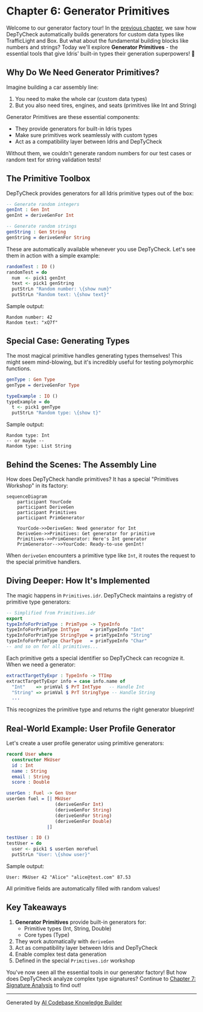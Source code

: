 # Chapter 6: Generator Primitives

Welcome to our generator factory tour! In the [previous chapter](05_derivation_pipeline), we saw how DepTyCheck automatically builds generators for custom data types like TrafficLight and Box. But what about the fundamental building blocks like numbers and strings? Today we'll explore **Generator Primitives** - the essential tools that give Idris' built-in types their generation superpowers! 🔧

## Why Do We Need Generator Primitives?

Imagine building a car assembly line:
1. You need to make the whole car (custom data types)
2. But you also need tires, engines, and seats (primitives like Int and String)

Generator Primitives are these essential components:
- They provide generators for built-in Idris types
- Make sure primitives work seamlessly with custom types
- Act as a compatibility layer between Idris and DepTyCheck

Without them, we couldn't generate random numbers for our test cases or random text for string validation tests!

## The Primitive Toolbox

DepTyCheck provides generators for all Idris primitive types out of the box:

```idris
-- Generate random integers
genInt : Gen Int
genInt = deriveGenFor Int

-- Generate random strings
genString : Gen String
genString = deriveGenFor String
```

These are automatically available whenever you use DepTyCheck. Let's see them in action with a simple example:

```idris
randomTest : IO ()
randomTest = do
  num  <- pick1 genInt
  text <- pick1 genString
  putStrLn "Random number: \{show num}"
  putStrLn "Random text: \{show text}"
```

Sample output:
```
Random number: 42
Random text: "xQ7f"
```

## Special Case: Generating Types

The most magical primitive handles generating types themselves! This might seem mind-blowing, but it's incredibly useful for testing polymorphic functions.

```idris
genType : Gen Type
genType = deriveGenFor Type

typeExample : IO ()
typeExample = do
  t <- pick1 genType
  putStrLn "Random type: \{show t}"
```

Sample output:
```
Random type: Int
-- or maybe --
Random type: List String
```

## Behind the Scenes: The Assembly Line

How does DepTyCheck handle primitives? It has a special "Primitives Workshop" in its factory:

```mermaid
sequenceDiagram
    participant YourCode
    participant DeriveGen
    participant Primitives
    participant PrimGenerator
    
    YourCode->>DeriveGen: Need generator for Int
    DeriveGen->>Primitives: Get generator for primitive
    Primitives->>PrimGenerator: Here's Int generator
    PrimGenerator-->>YourCode: Ready-to-use genInt!
```

When `deriveGen` encounters a primitive type like `Int`, it routes the request to the special primitive handlers.

## Diving Deeper: How It's Implemented

The magic happens in `Primitives.idr`. DepTyCheck maintains a registry of primitive type generators:

```idris
-- Simplified from Primitives.idr
export
typeInfoForPrimType : PrimType -> TypeInfo
typeInfoForPrimType IntType    = primTypeInfo "Int"
typeInfoForPrimType StringType = primTypeInfo "String"
typeInfoForPrimType CharType   = primTypeInfo "Char"
-- and so on for all primitives...
```

Each primitive gets a special identifier so DepTyCheck can recognize it. When we need a generator:

```idris
extractTargetTyExpr : TypeInfo -> TTImp
extractTargetTyExpr info = case info.name of
  "Int"    => primVal $ PrT IntType   -- Handle Int
  "String" => primVal $ PrT StringType -- Handle String
  ...
```

This recognizes the primitive type and returns the right generator blueprint!

## Real-World Example: User Profile Generator

Let's create a user profile generator using primitive generators:

```idris
record User where
  constructor MkUser
  id : Int
  name : String
  email : String
  score : Double

userGen : Fuel -> Gen User
userGen fuel = [| MkUser 
                  (deriveGenFor Int) 
                  (deriveGenFor String) 
                  (deriveGenFor String) 
                  (deriveGenFor Double) 
               |]

testUser : IO ()
testUser = do
  user <- pick1 $ userGen moreFuel
  putStrLn "User: \{show user}"
```

Sample output:
```
User: MkUser 42 "Alice" "alice@test.com" 87.53
```

All primitive fields are automatically filled with random values!

## Key Takeaways

1. **Generator Primitives** provide built-in generators for:
   - Primitive types (Int, String, Double)
   - Core types (Type)
2. They work automatically with `deriveGen`
3. Act as compatibility layer between Idris and DepTyCheck
4. Enable complex test data generation
5. Defined in the special `Primitives.idr` workshop

You've now seen all the essential tools in our generator factory! But how does DepTyCheck analyze complex type signatures? Continue to [Chapter 7: Signature Analysis](07_signature_analysis.md) to find out!

---

Generated by [AI Codebase Knowledge Builder](https://github.com/The-Pocket/Tutorial-Codebase-Knowledge)